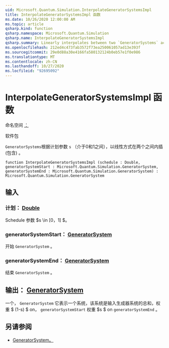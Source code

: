 ```yaml
---
uid: Microsoft.Quantum.Simulation.InterpolateGeneratorSystemsImpl
title: InterpolateGeneratorSystemsImpl 函数
ms.date: 10/26/2020 12:00:00 AM
ms.topic: article
qsharp.kind: function
qsharp.namespace: Microsoft.Quantum.Simulation
qsharp.name: InterpolateGeneratorSystemsImpl
qsharp.summary: Linearly interpolates between two `GeneratorSystems` according to a schedule parameter `s` between 0 and 1 (inclusive).
ms.openlocfilehash: 212ed4c473fab3572f73ea250061057ad13e393f
ms.sourcegitcommit: 29e0d88a30e4166fa580132124b0eb57e1f0e986
ms.translationtype: MT
ms.contentlocale: zh-CN
ms.lasthandoff: 10/27/2020
ms.locfileid: "92695092"
---
```

# <a name="interpolategeneratorsystemsimpl-function"></a>InterpolateGeneratorSystemsImpl 函数

命名空间 [：](xref:Microsoft.Quantum.Simulation)

软件包 [](https://nuget.org/packages/)


`GeneratorSystems`根据计划参数 `s` （介于0和1之间），以线性方式在两个之间内插 (包含) 。

```qsharp
function InterpolateGeneratorSystemsImpl (schedule : Double, generatorSystemStart : Microsoft.Quantum.Simulation.GeneratorSystem, generatorSystemEnd : Microsoft.Quantum.Simulation.GeneratorSystem) : Microsoft.Quantum.Simulation.GeneratorSystem
```


## <a name="input"></a>输入

### <a name="schedule--double"></a>计划： [Double](xref:microsoft.quantum.lang-ref.double)

Schedule 参数 $s \in [0，1] $。


### <a name="generatorsystemstart--generatorsystem"></a>generatorSystemStart： [GeneratorSystem](xref:Microsoft.Quantum.Simulation.GeneratorSystem)

开始 `GeneratorSystem` 。


### <a name="generatorsystemend--generatorsystem"></a>generatorSystemEnd： [GeneratorSystem](xref:Microsoft.Quantum.Simulation.GeneratorSystem)

结束 `GeneratorSystem` 。



## <a name="output--generatorsystem"></a>输出： [GeneratorSystem](xref:Microsoft.Quantum.Simulation.GeneratorSystem)

一个， `GeneratorSystem` 它表示一个系统，该系统是输入生成器系统的总和，权重 $ (1-s) $ on， `generatorSystemStart` 权重 $s $ on `generatorSystemEnd` 。

## <a name="see-also"></a>另请参阅

- [GeneratorSystem。](xref:Microsoft.Quantum.Simulation.GeneratorSystem)